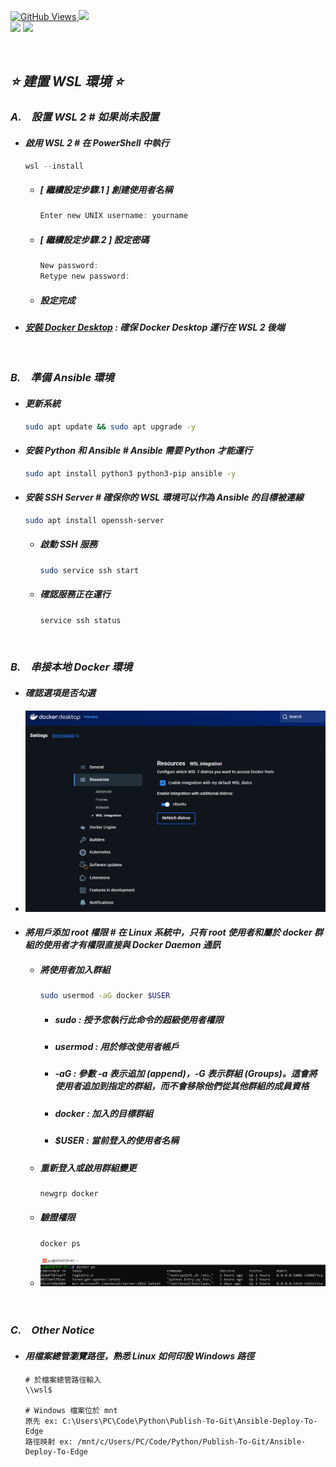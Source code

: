 <a href='https://github.com/Junwu0615/Ansible-Deploy-To-Edge'><img alt='GitHub Views' src='https://views.whatilearened.today/views/github/Junwu0615/Ansible-Deploy-To-Edge.svg'>
[![](https://img.shields.io/badge/Operating_System-Windows_10-blue.svg?style=plastic)](https://www.microsoft.com/zh-tw/software-download/windows10) <br>
[![](https://img.shields.io/badge/Project-Ansible_Deploy_To_Edge-blue.svg?style=plastic)](https://github.com/Junwu0615/Ansible-Deploy-To-Edge)
[![](https://img.shields.io/badge/Project-Docker-blue.svg?style=plastic)](https://github.com/Junwu0615/Ansible-Deploy-To-Edge) <br>

<br>

## *⭐ 建置 WSL 環境 ⭐*

### *A.　設置 WSL 2 # 如果尚未設置*
- #### *啟用 WSL 2 # 在 PowerShell 中執行*
    ```powershell
    wsl --install
    ```
  - ##### *[ 繼續設定步驟.1 ] 創建使用者名稱*
    ```powershell
    Enter new UNIX username: yourname
    ```
  - ##### *[ 繼續設定步驟.2 ] 設定密碼*
    ```powershell
    New password: 
    Retype new password: 
    ```
  - ##### *設定完成*

- #### *[安裝 Docker Desktop](https://docs.docker.com/desktop/setup/install/windows-install/) : 確保 Docker Desktop 運行在 WSL 2 後端*

<br>

### *B.　準備 Ansible 環境*
- #### *更新系統*
    ```bash
    sudo apt update && sudo apt upgrade -y
    ```

- #### *安裝 Python 和 Ansible #  Ansible 需要 Python 才能運行*
    ```bash
    sudo apt install python3 python3-pip ansible -y
    ```
  
- #### *安裝 SSH Server # 確保你的 WSL 環境可以作為 Ansible 的目標被連線*
    ```bash
    sudo apt install openssh-server
    ```
  - ##### *啟動 SSH 服務*
    ```bash
    sudo service ssh start
    ```

  - ##### *確認服務正在運行*
    ```bash
    service ssh status
    ```

<br>

### *B.　串接本地 Docker 環境*
- #### *確認選項是否勾選*
- ![PNG](../sample/wsl_enable.PNG)

- #### *將用戶添加 root 權限 # 在 Linux 系統中，只有 root 使用者和屬於 docker 群組的使用者才有權限直接與 Docker Daemon 通訊*
  - ##### *將使用者加入群組*
    ```bash
    sudo usermod -aG docker $USER
    ```
    - ##### *sudo : 授予您執行此命令的超級使用者權限*
    - ##### *usermod : 用於修改使用者帳戶*
    - ##### *-aG : 參數 -a 表示追加 (append)，-G 表示群組 (Groups)。這會將使用者追加到指定的群組，而不會移除他們從其他群組的成員資格*
    - ##### *docker : 加入的目標群組*
    - ##### *$USER : 當前登入的使用者名稱*

  - ##### *重新登入或啟用群組變更*
    ```bash
    newgrp docker
    ```
    
  - ##### *驗證權限*
    ```bash
    docker ps
    ```
  - ![PNG](../sample/docker%20ps.PNG)

<br>

### *C.　Other Notice*
  - #### *用檔案總管瀏覽路徑，熟悉 Linux 如何印設 Windows 路徑*
    ```text
    # 於檔案總管路徑輸入
    \\wsl$
    
    # Windows 檔案位於 mnt
    原先 ex: C:\Users\PC\Code\Python\Publish-To-Git\Ansible-Deploy-To-Edge
    路徑映射 ex: /mnt/c/Users/PC/Code/Python/Publish-To-Git/Ansible-Deploy-To-Edge
    ```